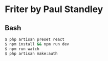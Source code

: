 # Friter by Paul Standley

## Bash

```BASH
$ php artisan preset react
$ npm install && npm run dev
$ npm run watch
$ php artisan make:auth
```
